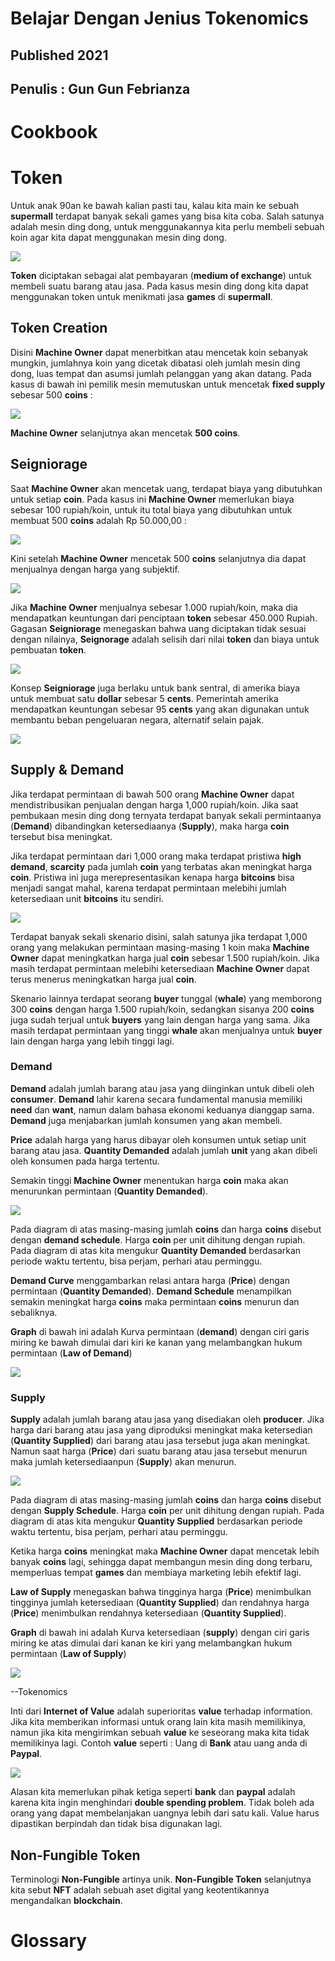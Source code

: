 # Belajar Dengan Jenius Tokenomics

## Published 2021

## Penulis : Gun Gun Febrianza

# Cookbook



# Token

Untuk anak 90an ke bawah kalian pasti tau, kalau kita main ke sebuah **supermall** terdapat banyak sekali games yang bisa kita coba. Salah satunya adalah mesin ding dong, untuk menggunakannya kita perlu membeli sebuah koin agar kita dapat menggunakan mesin ding dong.

<img src="../assets/Tokens1.png" style="zoom:100%;" />

**Token** diciptakan sebagai alat pembayaran (**medium of exchange**) untuk membeli suatu barang atau jasa. Pada kasus mesin ding dong kita dapat menggunakan token untuk menikmati jasa **games** di **supermall**.

## Token Creation

Disini **Machine Owner** dapat menerbitkan atau mencetak koin sebanyak mungkin, jumlahnya koin yang dicetak dibatasi oleh jumlah mesin ding dong, luas tempat dan asumsi jumlah pelanggan yang akan datang. Pada kasus di bawah ini pemilik mesin memutuskan untuk mencetak **fixed supply** sebesar 500 **coins** : 

<img src="../assets/Tokens2.png" style="zoom:100%;" />

**Machine Owner** selanjutnya akan mencetak **500 coins**.

## Seigniorage

Saat **Machine Owner** akan mencetak uang, terdapat biaya yang dibutuhkan untuk setiap **coin**. Pada kasus ini **Machine Owner** memerlukan biaya sebesar 100 rupiah/koin, untuk itu total biaya yang dibutuhkan untuk membuat 500 **coins** adalah Rp 50.000,00 :

<img src="../assets/Seigniorage1.png" style="zoom:100%;" />

Kini setelah **Machine Owner** mencetak 500 **coins** selanjutnya dia dapat menjualnya dengan harga yang subjektif. 

<img src="../assets/Seigniorage2.png" style="zoom:100%;" />

Jika **Machine Owner** menjualnya sebesar 1.000 rupiah/koin, maka dia mendapatkan keuntungan dari penciptaan **token** sebesar 450.000 Rupiah. Gagasan **Seigniorage** menegaskan bahwa uang diciptakan tidak sesuai dengan nilainya, **Seignorage** adalah selisih dari nilai **token** dan biaya untuk pembuatan **token**.

<img src="../assets/Seigniorage3.png" style="zoom:100%;" />

Konsep **Seigniorage** juga berlaku untuk bank sentral, di amerika biaya untuk membuat satu **dollar** sebesar 5 **cents**. Pemerintah amerika mendapatkan keuntungan sebesar 95 **cents** yang akan digunakan untuk membantu beban pengeluaran negara, alternatif selain pajak.

<img src="../assets/Seigniorage4.png" style="zoom:100%;" />

## Supply & Demand

Jika terdapat permintaan di bawah 500 orang **Machine Owner** dapat mendistribusikan penjualan dengan harga 1,000 rupiah/koin. Jika saat pembukaan mesin ding dong ternyata terdapat banyak sekali permintaanya (**Demand**) dibandingkan ketersediaanya (**Supply**), maka harga **coin** tersebut bisa meningkat. 

Jika terdapat permintaan dari 1,000 orang maka terdapat pristiwa **high demand**, **scarcity** pada jumlah **coin** yang terbatas akan meningkat harga **coin**. Pristiwa ini juga merepresentasikan kenapa harga **bitcoins** bisa menjadi sangat mahal, karena terdapat permintaan melebihi jumlah ketersediaan unit **bitcoins** itu sendiri.

<img src="../assets/Supply&Demand.png" style="zoom:100%;" />

Terdapat banyak sekali skenario disini, salah satunya jika terdapat 1,000 orang yang melakukan permintaan masing-masing 1 koin maka **Machine Owner** dapat meningkatkan harga jual **coin** sebesar 1.500 rupiah/koin. Jika masih terdapat permintaan melebihi ketersediaan **Machine Owner** dapat terus menerus meningkatkan harga jual **coin**.

Skenario lainnya terdapat seorang **buyer** tunggal (**whale**) yang memborong 300 **coins** dengan harga 1.500 rupiah/koin, sedangkan sisanya 200 **coins** juga sudah terjual untuk **buyers** yang lain dengan harga yang sama. Jika masih terdapat permintaan yang tinggi **whale** akan menjualnya untuk **buyer** lain dengan harga yang lebih tinggi lagi.

### Demand

**Demand** adalah jumlah barang atau jasa yang diinginkan untuk dibeli oleh **consumer**. **Demand** lahir karena secara fundamental manusia memiliki **need** dan **want**, namun dalam bahasa ekonomi keduanya dianggap sama. **Demand** juga menjabarkan jumlah konsumen yang akan membeli.

**Price** adalah harga yang harus dibayar oleh konsumen untuk setiap unit barang atau jasa. **Quantity Demanded** adalah jumlah **unit** yang akan dibeli oleh konsumen pada harga tertentu.

Semakin tinggi **Machine Owner** menentukan harga **coin** maka akan menurunkan permintaan (**Quantity Demanded**).

<img src="../assets/Demand1.png" style="zoom:100%;" />

Pada diagram di atas masing-masing jumlah **coins** dan harga **coins** disebut dengan **demand schedule**. Harga **coin** per unit dihitung dengan rupiah. Pada diagram di atas kita mengukur **Quantity Demanded** berdasarkan periode waktu tertentu, bisa perjam, perhari atau perminggu.

**Demand Curve** menggambarkan relasi antara harga (**Price**) dengan permintaan (**Quantity Demanded**). **Demand Schedule** menampilkan semakin meningkat harga **coins** maka permintaan **coins** menurun dan sebaliknya. 

**Graph** di bawah ini adalah Kurva permintaan (**demand**) dengan ciri garis miring ke bawah dimulai dari kiri ke kanan yang melambangkan hukum permintaan (**Law of Demand**)

<img src="../assets/Demand3.png" style="zoom:100%;" />

### Supply

**Supply** adalah jumlah barang atau jasa yang disediakan oleh **producer**. Jika harga dari barang atau jasa yang diproduksi meningkat maka ketersedian (**Quantity Supplied**) dari barang atau jasa tersebut juga akan meningkat. Namun saat harga (**Price**) dari suatu barang atau jasa tersebut menurun maka jumlah ketersediaanpun (**Supply**) akan menurun.

<img src="../assets/Demand2.png" style="zoom:100%;" />

Pada diagram di atas masing-masing jumlah **coins** dan harga **coins** disebut dengan **Supply Schedule**. Harga **coin** per unit dihitung dengan rupiah. Pada diagram di atas kita mengukur **Quantity Supplied** berdasarkan periode waktu tertentu, bisa perjam, perhari atau perminggu.

Ketika harga **coins** meningkat maka **Machine Owner** dapat mencetak lebih banyak **coins** lagi, sehingga dapat membangun mesin ding dong terbaru, memperluas tempat **games** dan membiaya marketing lebih efektif lagi. 

**Law of Supply** menegaskan bahwa tingginya harga (**Price**) menimbulkan tingginya jumlah ketersediaan (**Quantity Supplied**) dan rendahnya harga (**Price**) menimbulkan rendahnya ketersediaan (**Quantity Supplied**).

**Graph** di bawah ini adalah Kurva ketersediaan (**supply**) dengan ciri garis miring ke atas dimulai dari kanan ke kiri yang melambangkan hukum permintaan (**Law of Supply**)

<img src="../assets/Supply1.png" style="zoom:100%;" />

--Tokenomics

Inti dari **Internet of Value** adalah superioritas **value** terhadap information. Jika kita memberikan informasi untuk orang lain kita masih memilikinya, namun jika kita mengirimkan sebuah **value** ke seseorang maka kita tidak memilikinya lagi. Contoh **value** seperti : Uang di **Bank** atau uang anda di **Paypal**.

<img src="../assets/DoubleSpendingProblem.png" style="zoom:100%;" />

Alasan kita memerlukan pihak ketiga seperti **bank** dan **paypal** adalah karena kita ingin menghindari **double spending problem**. Tidak boleh ada orang yang dapat membelanjakan uangnya lebih dari satu kali. Value harus dipastikan berpindah dan tidak bisa digunakan lagi.



## Non-Fungible Token

Terminologi **Non-Fungible** artinya unik. **Non-Fungible Token** selanjutnya kita sebut **NFT** adalah sebuah aset digital yang keotentikannya mengandalkan **blockchain**. 

# Glossary







